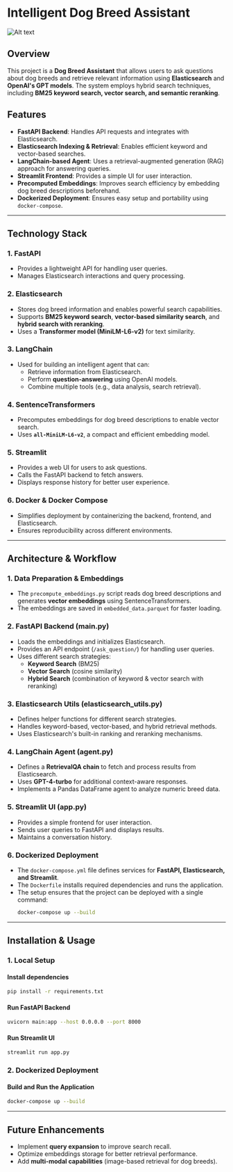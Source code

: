 # Intelligent Dog Breed Assistant
![Alt text](images/my-image.png)

## Overview

This project is a **Dog Breed Assistant** that allows users to ask questions about dog breeds and retrieve relevant information using **Elasticsearch** and **OpenAI's GPT models**. The system employs hybrid search techniques, including **BM25 keyword search, vector search, and semantic reranking**.

## Features

- **FastAPI Backend**: Handles API requests and integrates with Elasticsearch.
- **Elasticsearch Indexing & Retrieval**: Enables efficient keyword and vector-based searches.
- **LangChain-based Agent**: Uses a retrieval-augmented generation (RAG) approach for answering queries.
- **Streamlit Frontend**: Provides a simple UI for user interaction.
- **Precomputed Embeddings**: Improves search efficiency by embedding dog breed descriptions beforehand.
- **Dockerized Deployment**: Ensures easy setup and portability using `docker-compose`.

---

## Technology Stack

### **1. FastAPI**

- Provides a lightweight API for handling user queries.
- Manages Elasticsearch interactions and query processing.

### **2. Elasticsearch**

- Stores dog breed information and enables powerful search capabilities.
- Supports **BM25 keyword search**, **vector-based similarity search**, and **hybrid search with reranking**.
- Uses a **Transformer model (MiniLM-L6-v2)** for text similarity.

### **3. LangChain**

- Used for building an intelligent agent that can:
  - Retrieve information from Elasticsearch.
  - Perform **question-answering** using OpenAI models.
  - Combine multiple tools (e.g., data analysis, search retrieval).

### **4. SentenceTransformers**

- Precomputes embeddings for dog breed descriptions to enable vector search.
- Uses **`all-MiniLM-L6-v2`**, a compact and efficient embedding model.

### **5. Streamlit**

- Provides a web UI for users to ask questions.
- Calls the FastAPI backend to fetch answers.
- Displays response history for better user experience.

### **6. Docker & Docker Compose**

- Simplifies deployment by containerizing the backend, frontend, and Elasticsearch.
- Ensures reproducibility across different environments.

---

## Architecture & Workflow

### **1. Data Preparation & Embeddings**

- The `precompute_embeddings.py` script reads dog breed descriptions and generates **vector embeddings** using SentenceTransformers.
- The embeddings are saved in `embedded_data.parquet` for faster loading.

### **2. FastAPI Backend (main.py)**

- Loads the embeddings and initializes Elasticsearch.
- Provides an API endpoint (`/ask_question/`) for handling user queries.
- Uses different search strategies:
  - **Keyword Search** (BM25)
  - **Vector Search** (cosine similarity)
  - **Hybrid Search** (combination of keyword & vector search with reranking)

### **3. Elasticsearch Utils (elasticsearch\_utils.py)**

- Defines helper functions for different search strategies.
- Handles keyword-based, vector-based, and hybrid retrieval methods.
- Uses Elasticsearch's built-in ranking and reranking mechanisms.

### **4. LangChain Agent (agent.py)**

- Defines a **RetrievalQA chain** to fetch and process results from Elasticsearch.
- Uses **GPT-4-turbo** for additional context-aware responses.
- Implements a Pandas DataFrame agent to analyze numeric breed data.

### **5. Streamlit UI (app.py)**

- Provides a simple frontend for user interaction.
- Sends user queries to FastAPI and displays results.
- Maintains a conversation history.

### **6. Dockerized Deployment**

- The `docker-compose.yml` file defines services for **FastAPI, Elasticsearch, and Streamlit**.
- The `Dockerfile` installs required dependencies and runs the application.
- The setup ensures that the project can be deployed with a single command:
  ```sh
  docker-compose up --build
  ```

---

## Installation & Usage

### **1. Local Setup**

#### Install dependencies

```sh
pip install -r requirements.txt
```

#### Run FastAPI Backend

```sh
uvicorn main:app --host 0.0.0.0 --port 8000
```

#### Run Streamlit UI

```sh
streamlit run app.py
```

### **2. Dockerized Deployment**

#### Build and Run the Application

```sh
docker-compose up --build
```

---

## Future Enhancements

- Implement **query expansion** to improve search recall.
- Optimize embeddings storage for better retrieval performance.
- Add **multi-modal capabilities** (image-based retrieval for dog breeds).

